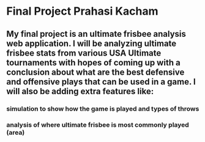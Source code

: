 # Final Project Prahasi Kacham

## My final project is an ultimate frisbee analysis web application. I will be analyzing ultimate frisbee stats from various USA Ultimate tournaments with hopes of coming up with a conclusion about what are the best defensive and offensive plays that can be used in a game. I will also be adding extra features like:

### simulation to show how the game is played and types of throws 
### analysis of where ultimate frisbee is most commonly played (area)
